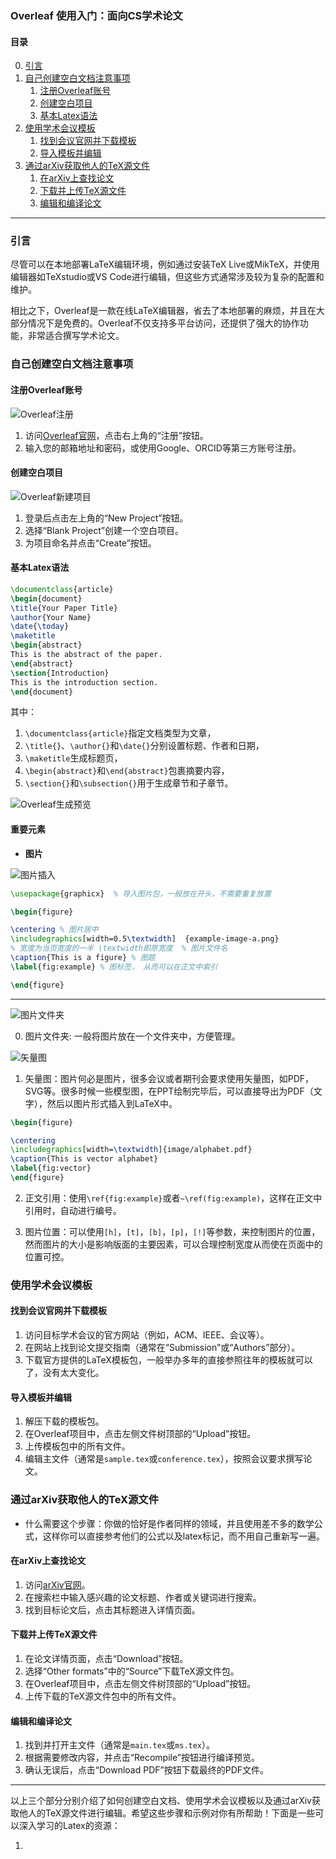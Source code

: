 ### Overleaf 使用入门：面向CS学术论文

#### 目录
0. [引言](#引言)
1. [自己创建空白文档注意事项](#自己创建空白文档注意事项)
    1. [注册Overleaf账号](#注册Overleaf账号)
    2. [创建空白项目](#创建空白项目)
    3. [基本Latex语法](#基本Latex语法)
2. [使用学术会议模板](#使用学术会议模板)
    1. [找到会议官网并下载模板](#找到会议官网并下载模板)
    2. [导入模板并编辑](#导入模板并编辑)
3. [通过arXiv获取他人的TeX源文件](#通过arXiv获取他人的TeX源文件)
    1. [在arXiv上查找论文](#在arXiv上查找论文)
    2. [下载并上传TeX源文件](#下载并上传TeX源文件)
    3. [编辑和编译论文](#编辑和编译论文)

---
### 引言
尽管可以在本地部署LaTeX编辑环境，例如通过安装TeX Live或MikTeX，并使用编辑器如TeXstudio或VS Code进行编辑，但这些方式通常涉及较为复杂的配置和维护。

相比之下，Overleaf是一款在线LaTeX编辑器，省去了本地部署的麻烦，并且在大部分情况下是免费的。Overleaf不仅支持多平台访问，还提供了强大的协作功能，非常适合撰写学术论文。


### 自己创建空白文档注意事项

#### 注册Overleaf账号

![Overleaf注册](https://i.postimg.cc/25d069LM/Pix-Pin-2024-07-16-14-30-50.png)

1. 访问[Overleaf官网](https://www.overleaf.com/)，点击右上角的“注册”按钮。
2. 输入您的邮箱地址和密码，或使用Google、ORCID等第三方账号注册。

#### 创建空白项目
![Overleaf新建项目](https://i.postimg.cc/rs51nKGb/Pix-Pin-2024-07-16-14-40-19.png)
1. 登录后点击左上角的“New Project”按钮。
2. 选择“Blank Project”创建一个空白项目。
3. 为项目命名并点击“Create”按钮。

#### 基本Latex语法
```latex
\documentclass{article}
\begin{document}
\title{Your Paper Title}
\author{Your Name}
\date{\today}
\maketitle
\begin{abstract}
This is the abstract of the paper.
\end{abstract}
\section{Introduction}
This is the introduction section.
\end{document}
```

其中：
1. `\documentclass{article}`指定文档类型为文章，
2. `\title{}`、`\author{}`和`\date{}`分别设置标题、作者和日期，
3. `\maketitle`生成标题页，
4. `\begin{abstract}`和`\end{abstract}`包裹摘要内容，
5. `\section{}`和`\subsection{}`用于生成章节和子章节。

![Overleaf生成预览](https://i.postimg.cc/tCnxq1LV/Title-page.png)

#### 重要元素

- **图片**


![图片插入](https://i.postimg.cc/NM7KnVPs/Pix-Pin-2024-07-16-15-52-35.png)

```latex
\usepackage{graphicx}  % 导入图片包，一般放在开头，不需要重复放置

\begin{figure}

\centering % 图片居中
\includegraphics[width=0.5\textwidth]  {example-image-a.png}
% 宽度为当页宽度的一半 \textwidth即原宽度  % 图片文件名
\caption{This is a figure} % 图题
\label{fig:example} % 图标签， 从而可以在正文中索引

\end{figure}
```
---


![图片文件夹](https://i.postimg.cc/Nf1r2Kx9/Pix-Pin-2024-07-16-15-54-55.png)

0. 图片文件夹: 一般将图片放在一个文件夹中，方便管理。

![矢量图](https://i.postimg.cc/jd5StCFY/Pix-Pin-2024-07-16-16-07-18.png)

1. 矢量图：图片何必是图片，很多会议或者期刊会要求使用矢量图，如PDF，SVG等。很多时候一些模型图，在PPT绘制完毕后，可以直接导出为PDF（文字），然后以图片形式插入到LaTeX中。
```latex
\begin{figure}

\centering
\includegraphics[width=\textwidth]{image/alphabet.pdf}
\caption{This is vector alphabet} 
\label{fig:vector}
\end{figure}

```

2. 正文引用：使用`\ref{fig:example}`或者`~\ref(fig:example)`，这样在正文中引用时，自动进行编号。

3. 图片位置：可以使用`[h]`，`[t]`，`[b]`，`[p]`，`[!]`等参数，来控制图片的位置，然而图片的大小是影响版面的主要因素，可以合理控制宽度从而使在页面中的位置可控。







### 使用学术会议模板

#### 找到会议官网并下载模板
1. 访问目标学术会议的官方网站（例如，ACM、IEEE、会议等）。
2. 在网站上找到论文提交指南（通常在“Submission”或“Authors”部分）。
3. 下载官方提供的LaTeX模板包，一般举办多年的直接参照往年的模板就可以了，没有太大变化。

#### 导入模板并编辑
1. 解压下载的模板包。
2. 在Overleaf项目中，点击左侧文件树顶部的“Upload”按钮。
3. 上传模板包中的所有文件。
4. 编辑主文件（通常是`sample.tex`或`conference.tex`），按照会议要求撰写论文。

### 通过arXiv获取他人的TeX源文件
- 什么需要这个步骤：你做的恰好是作者同样的领域，并且使用差不多的数学公式，这样你可以直接参考他们的公式以及latex标记，而不用自己重新写一遍。

#### 在arXiv上查找论文
1. 访问[arXiv官网](https://arxiv.org/)。
2. 在搜索栏中输入感兴趣的论文标题、作者或关键词进行搜索。
3. 找到目标论文后，点击其标题进入详情页面。

#### 下载并上传TeX源文件
1. 在论文详情页面，点击“Download”按钮。
2. 选择“Other formats”中的“Source”下载TeX源文件包。
3. 在Overleaf项目中，点击左侧文件树顶部的“Upload”按钮。
4. 上传下载的TeX源文件包中的所有文件。

#### 编辑和编译论文
1. 找到并打开主文件（通常是`main.tex`或`ms.tex`）。
2. 根据需要修改内容，并点击“Recompile”按钮进行编译预览。
3. 确认无误后，点击“Download PDF”按钮下载最终的PDF文件。

---

以上三个部分分别介绍了如何创建空白文档、使用学术会议模板以及通过arXiv获取他人的TeX源文件进行编辑。希望这些步骤和示例对你有所帮助！下面是一些可以深入学习的Latex的资源：

1. 
